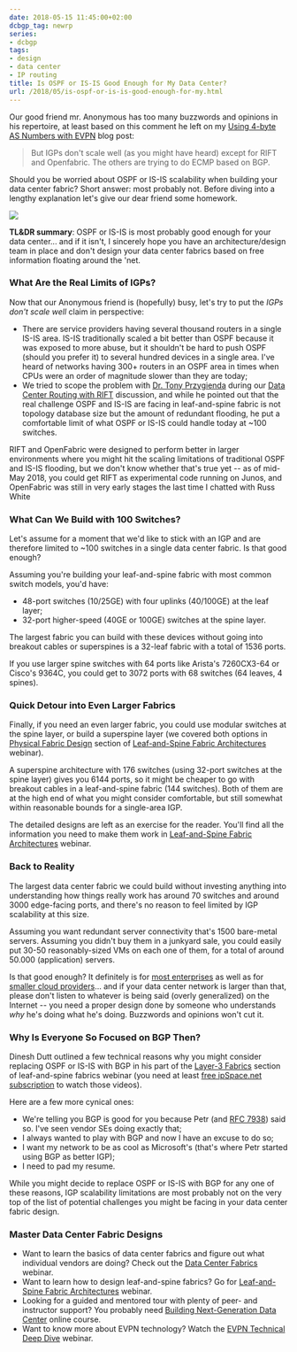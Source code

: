 ```yaml
---
date: 2018-05-15 11:45:00+02:00
dcbgp_tag: newrp
series:
- dcbgp
tags:
- design
- data center
- IP routing
title: Is OSPF or IS-IS Good Enough for My Data Center?
url: /2018/05/is-ospf-or-is-is-good-enough-for-my.html
---
```

Our good friend mr. Anonymous has too many buzzwords and opinions in his repertoire, at least based on this comment he left on my [Using 4-byte AS Numbers with EVPN](/2018/05/using-4-byte-bgp-as-numbers-with-evpn.html) blog post:

> But IGPs don\'t scale well (as you might have heard) except for RIFT and Openfabric. The others are trying to do ECMP based on BGP.

Should you be worried about OSPF or IS-IS scalability when building your data center fabric? Short answer: most probably not. Before diving into a lengthy explanation let\'s give our dear friend some homework.
<!--more-->
![](/2018/05/s1600-Bart+-+My+Network+Is+Not+FANG.gif)

**TL&DR summary**: OSPF or IS-IS is most probably good enough for your data center... and if it isn't, I sincerely hope you have an architecture/design team in place and don't design your data center fabrics based on free information floating around the 'net.

### What Are the Real Limits of IGPs?

Now that our Anonymous friend is (hopefully) busy, let's try to put the *IGPs don't scale well* claim in perspective:

-   There are service providers having several thousand routers in a single IS-IS area. IS-IS traditionally scaled a bit better than OSPF because it was exposed to more abuse, but it shouldn't be hard to push OSPF (should you prefer it) to several hundred devices in a single area. I've heard of networks having 300+ routers in an OSPF area in times when CPUs were an order of magnitude slower than they are today;
-   We tried to scope the problem with [Dr. Tony Przygienda](https://www.linkedin.com/in/dr-tony-przygienda-018501) during our [Data Center Routing with RIFT](/2018/03/data-center-routing-with-rift-on.html) discussion, and while he pointed out that the real challenge OSPF and IS-IS are facing in leaf-and-spine fabric is not topology database size but the amount of redundant flooding, he put a comfortable limit of what OSPF or IS-IS could handle today at \~100 switches.

RIFT and OpenFabric were designed to perform better in larger environments where you might hit the scaling limitations of traditional OSPF and IS-IS flooding, but we don't know whether that's true yet -- as of mid-May 2018, you could get RIFT as experimental code running on Junos, and OpenFabric was still in very early stages the last time I chatted with Russ White

### What Can We Build with 100 Switches?

Let's assume for a moment that we'd like to stick with an IGP and are therefore limited to \~100 switches in a single data center fabric. Is that good enough?

Assuming you're building your leaf-and-spine fabric with most common switch models, you'd have:

-   48-port switches (10/25GE) with four uplinks (40/100GE) at the leaf layer;
-   32-port higher-speed (40GE or 100GE) switches at the spine layer.

The largest fabric you can build with these devices without going into breakout cables or superspines is a 32-leaf fabric with a total of 1536 ports.

If you use larger spine switches with 64 ports like Arista's 7260CX3-64 or Cisco's 9364C, you could get to 3072 ports with 68 switches (64 leaves, 4 spines).

### Quick Detour into Even Larger Fabrics

Finally, if you need an even larger fabric, you could use modular switches at the spine layer, or build a superspine layer (we covered both options in [Physical Fabric Design](https://my.ipspace.net/bin/list?id=Clos#PHY_TOPOLOGY) section of [Leaf-and-Spine Fabric Architectures](http://www.ipspace.net/Leaf-and-Spine_Fabric_Architectures) webinar).

A superspine architecture with 176 switches (using 32-port switches at the spine layer) gives you 6144 ports, so it might be cheaper to go with breakout cables in a leaf-and-spine fabric (144 switches). Both of them are at the high end of what you might consider comfortable, but still somewhat within reasonable bounds for a single-area IGP.

The detailed designs are left as an exercise for the reader. You'll find all the information you need to make them work in [Leaf-and-Spine Fabric Architectures](http://www.ipspace.net/Leaf-and-Spine_Fabric_Architectures) webinar.

### Back to Reality

The largest data center fabric we could build without investing anything into understanding how things really work has around 70 switches and around 3000 edge-facing ports, and there's no reason to feel limited by IGP scalability at this size.

Assuming you want redundant server connectivity that's 1500 bare-metal servers. Assuming you didn't buy them in a junkyard sale, you could easily put 30-50 reasonably-sized VMs on each one of them, for a total of around 50.000 (application) servers.

Is that good enough? It definitely is for [most enterprises](/2017/11/bgp-as-better-igp-when-and-where.html) as well as for [smaller cloud providers](/2014/07/how-big-will-your-cloud-be.html)... and if your data center network is larger than that, please don't listen to whatever is being said (overly generalized) on the Internet -- you need a proper design done by someone who understands *why* he's doing what he's doing. Buzzwords and opinions won't cut it.

### Why Is Everyone So Focused on BGP Then?

Dinesh Dutt outlined a few technical reasons why you might consider replacing OSPF or IS-IS with BGP in his part of the [Layer-3 Fabrics](https://my.ipspace.net/bin/list?id=Clos#L3_SINGLE) section of leaf-and-spine fabrics webinar (you need at least [free ipSpace.net subscription](http://www.ipspace.net/Subscription/Free) to watch those videos).

Here are a few more cynical ones:

-   We're telling you BGP is good for you because Petr (and [RFC 7938](https://tools.ietf.org/html/rfc7938)) said so. I've seen vendor SEs doing exactly that;
-   I always wanted to play with BGP and now I have an excuse to do so;
-   I want my network to be as cool as Microsoft's (that's where Petr started using BGP as better IGP);
-   I need to pad my resume.

While you might decide to replace OSPF or IS-IS with BGP for any one of these reasons, IGP scalability limitations are most probably not on the very top of the list of potential challenges you might be facing in your data center fabric design.

### Master Data Center Fabric Designs

-   Want to learn the basics of data center fabrics and figure out what individual vendors are doing? Check out the [Data Center Fabrics](http://www.ipspace.net/Data_Center_Fabrics) webinar.
-   Want to learn how to design leaf-and-spine fabrics? Go for [Leaf-and-Spine Fabric Architectures](http://www.ipspace.net/Leaf-and-Spine_Fabric_Architectures) webinar.
-   Looking for a guided and mentored tour with plenty of peer- and instructor support? You probably need [Building Next-Generation Data Center](https://www.ipspace.net/Building_Next-Generation_Data_Center) online course.
-   Want to know more about EVPN technology? Watch the [EVPN Technical Deep Dive](http://www.ipspace.net/EVPN_Technical_Deep_Dive) webinar.
